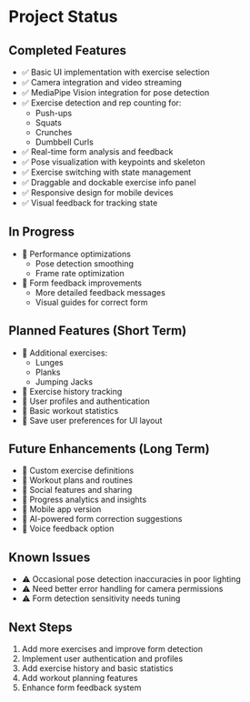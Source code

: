# Project Status

## Completed Features
- ✅ Basic UI implementation with exercise selection
- ✅ Camera integration and video streaming
- ✅ MediaPipe Vision integration for pose detection
- ✅ Exercise detection and rep counting for:
  - Push-ups
  - Squats
  - Crunches
  - Dumbbell Curls
- ✅ Real-time form analysis and feedback
- ✅ Pose visualization with keypoints and skeleton
- ✅ Exercise switching with state management
- ✅ Draggable and dockable exercise info panel
- ✅ Responsive design for mobile devices
- ✅ Visual feedback for tracking state

## In Progress
- 🔄 Performance optimizations
  - Pose detection smoothing
  - Frame rate optimization
- 🔄 Form feedback improvements
  - More detailed feedback messages
  - Visual guides for correct form

## Planned Features (Short Term)
- 📝 Additional exercises:
  - Lunges
  - Planks
  - Jumping Jacks
- 📝 Exercise history tracking
- 📝 User profiles and authentication
- 📝 Basic workout statistics
- 📝 Save user preferences for UI layout

## Future Enhancements (Long Term)
- 📝 Custom exercise definitions
- 📝 Workout plans and routines
- 📝 Social features and sharing
- 📝 Progress analytics and insights
- 📝 Mobile app version
- 📝 AI-powered form correction suggestions
- 📝 Voice feedback option

## Known Issues
- ⚠️ Occasional pose detection inaccuracies in poor lighting
- ⚠️ Need better error handling for camera permissions
- ⚠️ Form detection sensitivity needs tuning

## Next Steps
1. Add more exercises and improve form detection
2. Implement user authentication and profiles
3. Add exercise history and basic statistics
4. Add workout planning features
5. Enhance form feedback system 